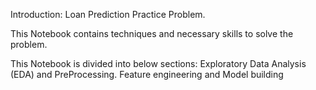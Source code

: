 Introduction: 
Loan Prediction Practice Problem.

This Notebook contains techniques and necessary skills to solve the problem.

This Notebook is divided into below sections:
Exploratory Data Analysis (EDA) and PreProcessing.
Feature engineering and Model building
